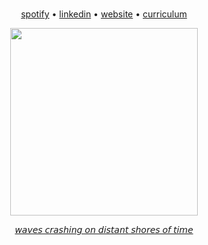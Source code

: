 <br />
<div align="center">
  <p><a href="https://open.spotify.com/user/mq3ciro2jopjuusk90h3wt265?si=5ab59a19ee9146b5">spotify</a> • <a href="https://www.linkedin.com/in/ariannemacena/">linkedin</a> • <a href="https://annemacena.github.io/annemacena/">website</a> • <a href="https://annemacena.github.io/annemacena/curriculum.pdf">curriculum</a></p>
  <a href="https://www.asjaboros.net/space-station-love"><img width="300px" src="https://images.squarespace-cdn.com/content/v1/540d9bd0e4b0b3f7fc675613/1541011500193-JJILNNVR5DI9C3PEK1XM/rebirth.jpg?format=750w"></a>
  <p><a href="https://www.youtube.com/watch?v=9mvZ-FjdgLw">𝘸𝘢𝘷𝘦𝘴 𝘤𝘳𝘢𝘴𝘩𝘪𝘯𝘨 𝘰𝘯 𝘥𝘪𝘴𝘵𝘢𝘯𝘵 𝘴𝘩𝘰𝘳𝘦𝘴 𝘰𝘧 𝘵𝘪𝘮𝘦</a></p>
</div>

